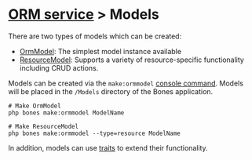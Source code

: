 # [ORM service](../README.md) > Models

There are two types of models which can be created: 

- [OrmModel](ormmodel.md): The simplest model instance available
- [ResourceModel](resourcemodel.md): Supports a variety of resource-specific functionality including CRUD actions.

Models can be created via the `make:ormmodel` [console command](https://github.com/bayfrontmedia/bones/blob/master/docs/usage/console.md).
Models will be placed in the `/Models` directory of the Bones application.

```shell
# Make OrmModel
php bones make:ormmodel ModelName

# Make ResourceModel
php bones make:ormmodel --type=resource ModelName
```

In addition, models can use [traits](../traits/README.md) to extend their functionality. 